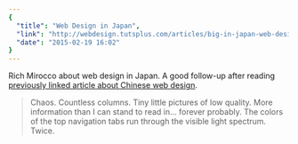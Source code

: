 ```yaml
---
{
  "title": "Web Design in Japan",
  "link": "http://webdesign.tutsplus.com/articles/big-in-japan-web-design-in-the-land-of-the-rising-sun--cms-23290",
  "date": "2015-02-19 16:02"
}
---
```


Rich Mirocco about web design in Japan. A good follow-up after reading [previously linked article about Chinese web design](http://lekevicius.com/journal/2015/02/17/china-web-design-trends/).

> Chaos. Countless columns. Tiny little pictures of low quality. More information than I can stand to read in… forever probably. The colors of the top navigation tabs run through the visible light spectrum. Twice.
